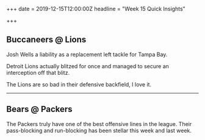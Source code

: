 +++
date = 2019-12-15T12:00:00Z
headline = "Week 15 Quick Insights"

+++
## Buccaneers @ Lions

Josh Wells a liability as a replacement left tackle for Tampa Bay.

Detroit Lions actually blitzed for once and managed to secure an interception off that blitz.

The Lions are so bad in their defensive backfield, I love it.

***

## Bears @ Packers

The Packers truly have one of the best offensive lines in the league. Their pass-blocking and run-blocking has been stellar this week and last week. 